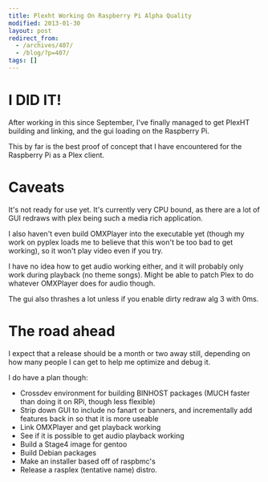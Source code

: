 ```yaml
---
title: Plexht Working On Raspberry Pi Alpha Quality
modified: 2013-01-30
layout: post
redirect_from:
  - /archives/407/
  - /blog/?p=407/
tags: []
---
```



I DID IT!
=========

After working in this since September, I've finally managed to get PlexHT building and linking, and the gui loading on the Raspberry Pi.

This by far is the best proof of concept that I have encountered for the Raspberry Pi as a Plex client.

Caveats
=======

It's not ready for use yet. It's currently very CPU bound, as there are a lot of GUI redraws with plex being such a media rich application.

I also haven't even build OMXPlayer into the executable yet (though my work on pyplex loads me to believe that this won't be too bad to get working), so it won't play video even if you try.

I have no idea how to get audio working either, and it will probably only work during playback (no theme songs). Might be able to patch Plex to do whatever OMXPlayer does for audio though.

The gui also thrashes a lot unless if you enable dirty redraw alg 3 with 0ms.

The road ahead
==============

I expect that a release should be a month or two away still, depending on how many people I can get to help me optimize and debug it.

I do have a plan though:

-   Crossdev environment for building BINHOST packages (MUCH faster than doing it on RPi, though less flexible)
-   Strip down GUI to include no fanart or banners, and incrementally add features back in so that it is more useable
-   Link OMXPlayer and get playback working
-   See if it is possible to get audio playback working
-   Build a Stage4 image for gentoo
-   Build Debian packages
-   Make an installer based off of raspbmc's
-   Release a rasplex (tentative name) distro.

